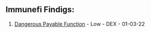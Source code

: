 ## Immunefi Findigs:
1. [Dangerous Payable Function](https://twitter.com/DevABDee/status/1637010561899560961) - Low - DEX - 01-03-22 
